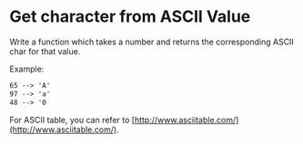 # Get character from ASCII Value

Write a function which takes a number and returns the corresponding ASCII char for that value.

Example:

```markdown
65 --> 'A'
97 --> 'a'
48 --> '0
```

For ASCII table, you can refer to [http://www.asciitable.com/](http://www.asciitable.com/).
